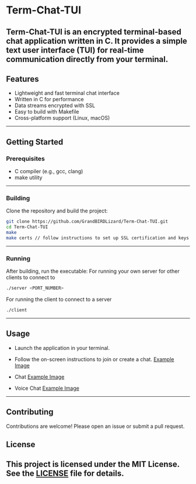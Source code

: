 # Term-Chat-TUI

Term-Chat-TUI is an encrypted terminal-based chat application written in C. It provides a simple text user interface (TUI) for real-time communication directly from your terminal.
---
## Features

- Lightweight and fast terminal chat interface  
- Written in C for performance
- Data streams encrypted with SSL  
- Easy to build with Makefile  
- Cross-platform support (Linux, macOS)
---
## Getting Started

### Prerequisites

- C compiler (e.g., gcc, clang)
- make utility
---
### Building

Clone the repository and build the project:

```sh
git clone https://github.com/GrandBIRDLizard/Term-Chat-TUI.git
cd Term-Chat-TUI
make
make certs // follow instructions to set up SSL certification and keys on server
```
---
### Running

After building, run the executable:
For running your own server for other clients to connect to

```sh
./server <PORT_NUMBER> 
```
For running the client to connect to a server 

```sh
./client
```
---
## Usage
- Launch the application in your terminal.
- Follow the on-screen instructions to join or create a chat. 
[Example Image](term-chat-menu.png)
  
- Chat
[Example Image](chat-server.png)

- Voice Chat
[Example Image](audio-serv.png)

---
## Contributing

Contributions are welcome! Please open an issue or submit a pull request.

## License

This project is licensed under the MIT License. See the [LICENSE](LICENSE) file for details.
---
